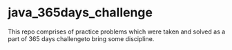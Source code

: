# java_365days_challenge
This repo comprises of practice problems which were taken and solved as a part of 365 days challengeto bring some discipline.
